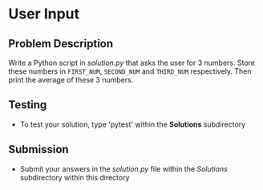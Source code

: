 # User Input

## Problem Description
Write a Python script in *solution.py* that asks the user for 3 numbers. Store these numbers in `FIRST_NUM`, `SECOND_NUM` and `THIRD_NUM` respectively. Then print the average of these 3 numbers.

## Testing
* To test your solution, type 'pytest' within the **Solutions** subdirectory

## Submission
* Submit your answers in the *solution.py* file within the *Solutions* subdirectory within this directory
